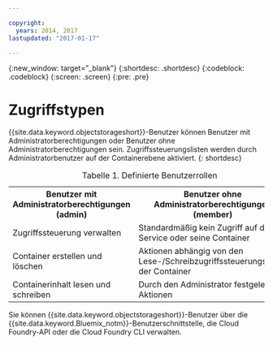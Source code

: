 ```yaml
---

copyright:
  years: 2014, 2017
lastupdated: "2017-01-17"

---
```

{:new_window: target="_blank"}
{:shortdesc: .shortdesc}
{:codeblock: .codeblock}
{:screen: .screen}
{:pre: .pre}


# Zugriffstypen

{{site.data.keyword.objectstorageshort}}-Benutzer können Benutzer mit Administratorberechtigungen oder Benutzer ohne Administratorberechtigungen sein. Zugriffssteuerungslisten werden durch Administratorbenutzer auf der Containerebene aktiviert.
{: shortdesc}

<table>
<caption> Tabelle 1. Definierte Benutzerrollen</caption>
  <tr>
    <th> Benutzer mit Administratorberechtigungen (admin) </th>
    <th> Benutzer ohne Administratorberechtigungen (member) </th>
  </tr>
  <tr>
    <td> Zugriffssteuerung verwalten </td>
    <td> Standardmäßig kein Zugriff auf den Service oder seine Container </td>
  </tr>
  <tr>
    <td> Container erstellen und löschen </td>
    <td> Aktionen abhängig von den Lese-/Schreibzugriffssteuerungslisten der Container </td>
  </tr>
  <tr>
    <td> Containerinhalt lesen und schreiben </td>
    <td> Durch den Administrator festgelegte Aktionen </td>
  </tr>
</table>


Sie können {{site.data.keyword.objectstorageshort}}-Benutzer über die {{site.data.keyword.Bluemix_notm}}-Benutzerschnittstelle, die Cloud Foundry-API oder die Cloud Foundry CLI verwalten.
